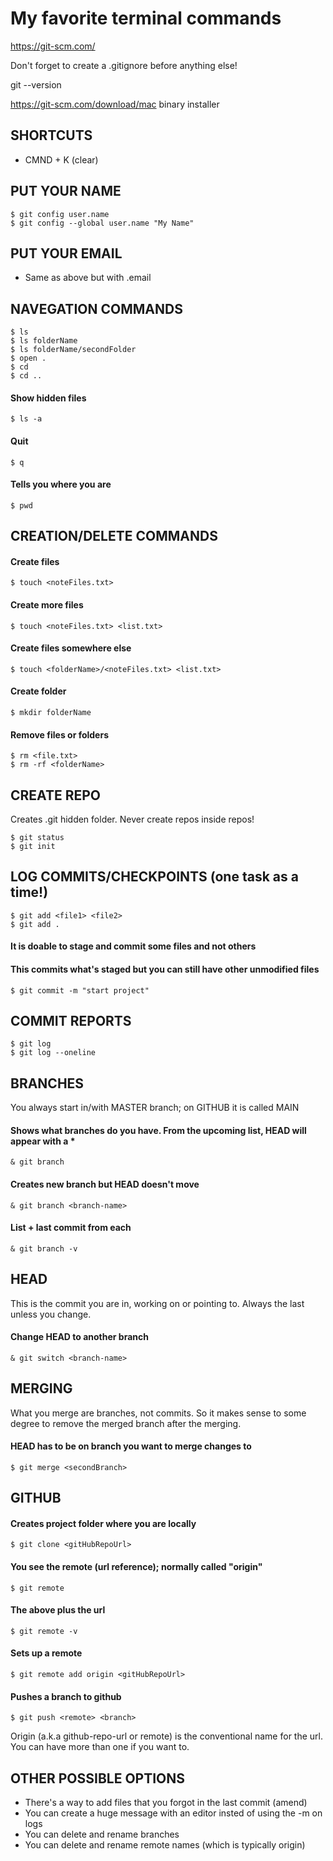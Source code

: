 # My favorite terminal commands

https://git-scm.com/

Don't forget to create a .gitignore before anything else!

git --version

https://git-scm.com/download/mac
binary installer

## SHORTCUTS

- CMND + K (clear)

## PUT YOUR NAME

```
$ git config user.name
$ git config --global user.name "My Name"
```

## PUT YOUR EMAIL

- Same as above but with .email

## NAVEGATION COMMANDS

```
$ ls
$ ls folderName
$ ls folderName/secondFolder
$ open .
$ cd
$ cd ..
```

#### Show hidden files

```
$ ls -a
```

#### Quit

```
$ q
```

#### Tells you where you are

```
$ pwd
```

## CREATION/DELETE COMMANDS

#### Create files

```
$ touch <noteFiles.txt>
```

#### Create more files

```
$ touch <noteFiles.txt> <list.txt>
```

#### Create files somewhere else

```
$ touch <folderName>/<noteFiles.txt> <list.txt>
```

#### Create folder

```
$ mkdir folderName
```

#### Remove files or folders

```
$ rm <file.txt>
$ rm -rf <folderName>
```

## CREATE REPO

Creates .git hidden folder. Never create repos inside repos!

```
$ git status
$ git init
```

## LOG COMMITS/CHECKPOINTS (one task as a time!)

```
$ git add <file1> <file2>
$ git add .
```

#### It is doable to stage and commit some files and not others

#### This commits what's staged but you can still have other unmodified files

```
$ git commit -m "start project"
```

## COMMIT REPORTS

```
$ git log
$ git log --oneline
```

## BRANCHES

You always start in/with MASTER branch; on GITHUB it is called MAIN

#### Shows what branches do you have. From the upcoming list, HEAD will appear with a \*

```
& git branch
```

#### Creates new branch but HEAD doesn't move

```
& git branch <branch-name>
```

#### List + last commit from each

```
& git branch -v
```

## HEAD

This is the commit you are in, working on or pointing to. Always the last unless you change.

#### Change HEAD to another branch

```
& git switch <branch-name>
```

## MERGING

What you merge are branches, not commits. So it makes sense to some degree to remove the merged branch after the merging.

#### HEAD has to be on branch you want to merge changes to

```
$ git merge <secondBranch>
```

## GITHUB

#### Creates project folder where you are locally

```
$ git clone <gitHubRepoUrl>
```

#### You see the remote (url reference); normally called "origin"

```
$ git remote
```

#### The above plus the url

```
$ git remote -v
```

#### Sets up a remote

```
$ git remote add origin <gitHubRepoUrl>
```

#### Pushes a branch to github

```
$ git push <remote> <branch>
```

Origin (a.k.a github-repo-url or remote) is the conventional name for the url. You can have more than one if you want to.

## OTHER POSSIBLE OPTIONS

- There's a way to add files that you forgot in the last commit (amend)
- You can create a huge message with an editor insted of using the -m on logs
- You can delete and rename branches
- You can delete and rename remote names (which is typically origin)